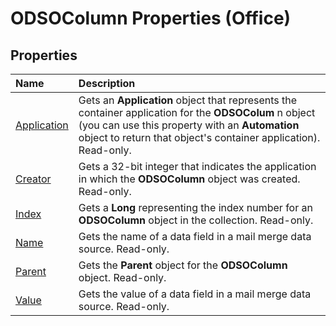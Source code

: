 
# ODSOColumn Properties (Office)

## Properties



|**Name**|**Description**|
|:-----|:-----|
|[Application](226f3e03-1cce-ce5c-6333-3bd0a49eb5fc.md)|Gets an  **Application** object that represents the container application for the **ODSOColum** n object (you can use this property with an **Automation** object to return that object's container application). Read-only.|
|[Creator](976cbec2-622f-610f-4188-3d0b0d368112.md)|Gets a 32-bit integer that indicates the application in which the  **ODSOColumn** object was created. Read-only.|
|[Index](de7cc9c1-062b-9f42-cf78-20839e0fb01b.md)|Gets a  **Long** representing the index number for an **ODSOColumn** object in the collection. Read-only.|
|[Name](ad9f1846-185f-4ee6-3afb-03a8334d4482.md)|Gets the name of a data field in a mail merge data source. Read-only.|
|[Parent](1ecf1a5e-ad02-37ea-3807-3ac7d2bb8d73.md)|Gets the  **Parent** object for the **ODSOColumn** object. Read-only.|
|[Value](87220a5a-c7e8-5ddb-9354-14afa084f242.md)|Gets the value of a data field in a mail merge data source. Read-only.|

